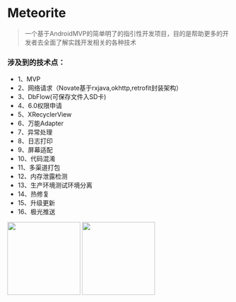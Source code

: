 # Meteorite
> 一个基于AndroidMVP的简单明了的指引性开发项目，目的是帮助更多的开发者去全面了解实践开发相关的各种技术

### 涉及到的技术点：
 - 1、MVP 
 - 2、网络请求（Novate基于rxjava,okhttp,retrofit封装架构）
 - 3、DbFlow(可保存文件入SD卡) 
 - 4、6.0权限申请 
 - 5、XRecyclerView 
 - 6、万能Adapter
 - 7、异常处理 
 - 8、日志打印 
 - 9、屏幕适配 
 - 10、代码混淆 
 - 11、多渠道打包 
 - 12、内存泄露检测 
 - 13、生产环境测试环境分离
 - 14、热修复 
 - 15、升级更新 
 - 16、极光推送
 
 <img width="165" height=“274” src="https://github.com/firelotus/Meteorite/blob/develop/image/logfile.png"></img>
 <img width="165" height=“274” src="https://github.com/firelotus/Meteorite/blob/develop/image/exceptionlog.png"></img>